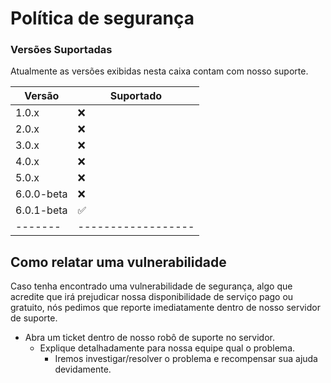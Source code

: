 # Política de segurança

### Versões Suportadas

Atualmente as versões exibidas nesta caixa contam com nosso suporte.

| Versão | Suportado |
| ------- | ------------------ |
| 1.0.x | ❌ |
| 2.0.x | ❌ |
| 3.0.x | ❌ |
| 4.0.x | ❌ |
| 5.0.x | ❌ |
| 6.0.0-beta | ❌ |
| 6.0.1-beta | ✅ |
| ------- | ------------------ |

## Como relatar uma vulnerabilidade

  Caso tenha encontrado uma vulnerabilidade de segurança, algo que acredite que irá prejudicar nossa disponibilidade de serviço pago ou gratuito, nós pedimos que reporte imediatamente dentro de nosso servidor de suporte.
  
- Abra um ticket dentro de nosso robô de suporte no servidor.
  - Explique detalhadamente para nossa equipe qual o problema.
    - Iremos investigar/resolver o problema e recompensar sua ajuda devidamente.
